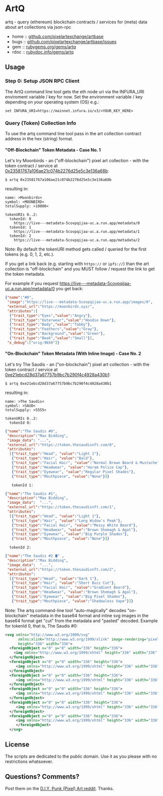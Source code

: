 #  ArtQ

artq - query (ethereum) blockchain contracts / services for (meta) data about art collections via json-rpc


* home  :: [github.com/pixelartexchange/artbase](https://github.com/pixelartexchange/artbase)
* bugs  :: [github.com/pixelartexchange/artbase/issues](https://github.com/pixelartexchange/artbase/issues)
* gem   :: [rubygems.org/gems/artq](https://rubygems.org/gems/artq)
* rdoc  :: [rubydoc.info/gems/artq](http://rubydoc.info/gems/artq)




## Usage


### Step 0:  Setup JSON RPC Client

The ArtQ command line tool
gets the eth node uri via the INFURA_URI enviroment variable / key for now.
Set the environment variable / key
depending on your operating system (OS) e.g.:

```
set INFURA_URI=https://mainnet.infura.io/v3/<YOUR_KEY_HERE>
```


### Query (Token) Collection Info

To use the artq command line tool pass in the art collection contract address in the hex (string) format.


#### "Off-Blockchain" Token Metadata - Case No. 1

Let's try Moonbirds - an ("off-blockchain") pixel art collection -
with the token contract / service at [0x23581767a106ae21c074b2276d25e5c3e136a68b](https://etherscan.io/address/0x23581767a106ae21c074b2276d25e5c3e136a68b):

```
$ artq 0x23581767a106ae21c074b2276d25e5c3e136a68b
```

resulting in:

```
name: >Moonbirds<
symbol: >MOONBIRD<
totalSupply: >10000<

tokenURIs 0..2:
  tokenId: 0
    https://live---metadata-5covpqijaa-uc.a.run.app/metadata/0
  tokenId: 1
    https://live---metadata-5covpqijaa-uc.a.run.app/metadata/1
  tokenId: 2
    https://live---metadata-5covpqijaa-uc.a.run.app/metadata/2
```

Note: By default the tokenURI method gets called / queried
for the first tokens (e.g. 0, 1, 2, etc.).

If you get a link back (e.g. starting with `https://` or `ipfs://`)
than the art collection is "off-blockchain" and
you MUST follow / request the link to get the token metadata.


For example if you request  <https://live---metadata-5covpqijaa-uc.a.run.app/metadata/0>
 you get back:

``` json
{"name":"#0",
 "image":"https://live---metadata-5covpqijaa-uc.a.run.app/images/0",
 "external_url":"https://moonbirds.xyz/",
 "attributes":[
  {"trait_type":"Eyes","value":"Angry"},
  {"trait_type":"Outerwear","value":"Hoodie Down"},
  {"trait_type":"Body","value":"Tabby"},
  {"trait_type":"Feathers","value":"Gray"},
  {"trait_type":"Background","value":"Green"},
  {"trait_type":"Beak","value":"Small"}],
 "x_debug":["orig:9650"]}
```



####  "On-Blockchain" Token Metadata (With Inline Image)  - Case No. 2



Let's try The Saudis - an ("on-blockchain") pixel art collection -
with the token contract / service at [0xe21ebcd28d37a67757b9bc7b290f4c4928a430b1](https://etherscan.io/address/0xe21ebcd28d37a67757b9bc7b290f4c4928a430b1):

```
$ artq 0xe21ebcd28d37a67757b9bc7b290f4c4928a430b1
```

resulting in:

```
name: >The Saudis<
symbol: >SAUD<
totalSupply: >5555<

tokenURIs 0..2:
  tokenId 0:
```
``` json
{"name":"The Saudis #0",
 "description":"Max Bidding",
 "image_data": "...",
 "external_url":"https://token.thesaudisnft.com/0",
 "attributes":
  [{"trait_type":"Head", "value":"Light 1"},
   {"trait_type":"Hair", "value":"Bald"},
   {"trait_type":"Facial Hair", "value":"Normal Brown Beard & Mustache"},
   {"trait_type":"Headwear", "value":"Haram Police Cap"},
   {"trait_type":"Eyewear", "value":"Regular Pixel Shades"},
   {"trait_type":"Mouthpiece", "value":"None"}]}
```

```
   tokenId 1:
```
``` json
{"name":"The Saudis #1",
 "description":"Max Bidding",
 "image_data":  "...",
 "external_url":"https://token.thesaudisnft.com/1",
 "attributes":
  [{"trait_type":"Head", "value":"Light 1"},
   {"trait_type":"Hair", "value":"Long Widow's Peak"},
   {"trait_type":"Facial Hair", "value":"Messy White Beard"},
   {"trait_type":"Headwear", "value":"Brown Shemagh & Agal"},
   {"trait_type":"Eyewear", "value":"Big Purple Shades"},
   {"trait_type":"Mouthpiece", "value":"None"}]}
```

```
  tokenId 2:
```
``` json
{"name":"The Saudis #2 🛢" ,
 "description":"Max Bidding",
 "image_data":  "...",
 "external_url":"https://token.thesaudisnft.com/2",
 "attributes":
  [{"trait_type":"Head", "value":"Dark 1"},
   {"trait_type":"Hair", "value":"Short Buzz Cut"},
   {"trait_type":"Facial Hair", "value":"Gradient Beard"},
   {"trait_type":"Headwear", "value":"Brown Shemagh & Agal"},
   {"trait_type":"Eyewear", "value":"Big Pixel Shades"},
   {"trait_type":"Mouthpiece", "value":"Shadowless Vape"}]}
```

Note:  The artq command-line tool "auto-magically"
decodes "on-blockchain"  metadata in the base64 format
and inline svg images in the base64 format get "cut" from the metadata and "pasted" decoded.  Example for tokenId 0, that is, The Saudis #0:

``` xml
<svg xmlns="http://www.w3.org/2000/svg"
      xmlns:xlink="http://www.w3.org/1999/xlink" image-rendering="pixelated"
      height="336" width="336">
  <foreignObject x="0" y="0" width="336" height="336">
    <img xmlns="http://www.w3.org/1999/xhtml" height="336" width="336" src="data:image/png;base64,iVBORw0KGgoAAAANSUhEUgAAABgAAAAYCAYAAADgdz34AAAAJklEQVR42mNMbp32n4GGgHHUglELRi0YtWDUglELRi0YtWBoWAAAuD470bkESf4AAAAASUVORK5CYII="/>
  </foreignObject>
  <foreignObject x="0" y="0" width="336" height="336">
     <img xmlns="http://www.w3.org/1999/xhtml" height="336" width="336" src="data:image/png;base64,iVBORw0KGgoAAAANSUhEUgAAABgAAAAYCAYAAADgdz34AAAAtklEQVRIiWNgGAXDHjASoeY/JfoJKfh/e2MDTklV/waCZjARYziPlCZWBVB5fD7EawHc8C/PrhNSRr4FlBhOlAWUAhZiFK3fdYqBgYGBIdDNDEOMEMDlA5TUUzZ1G4OHkRiKAmxi2ABRPsCWVPElX2SAMw6gaZxigMsCnJlH1b+BJMuJCiJkQGzQwMDgSKYwgBw0xPqEJAtIDR4GBgqDiJjSlGgf4Eg5BOsDUlMRMRUUCqB5KgIAHCwuITa/cDMAAAAASUVORK5CYII=" />
  </foreignObject>
  <foreignObject x="0" y="0" width="336" height="336">
     <img xmlns="http://www.w3.org/1999/xhtml" height="336" width="336" src="data:image/png;base64,iVBORw0KGgoAAAANSUhEUgAAABgAAAAYCAYAAADgdz34AAAAaklEQVRIiWNgGAWjYBSMglEwBAAjPklnSZb/DAwMjDzCAgwbr7whywImItT8//L2Az4H4AUsRDqEoEGUWsDgLMnC8JSJFc6X/vebKhYwMiC5nlhDkQExcYAvIeBNJMRaADMI3TCChg8PAADd6xC7QG7FfAAAAABJRU5ErkJggg==" />
  </foreignObject>
  <foreignObject x="0" y="0" width="336" height="336">
     <img xmlns="http://www.w3.org/1999/xhtml" height="336" width="336" src="data:image/png;base64,iVBORw0KGgoAAAANSUhEUgAAABgAAAAYCAYAAADgdz34AAAAcElEQVRIie2SsQ3AIAwEnwzDCpTMyiguGQEvQ5okQoljTNL6KiSes3gAnAlhIdu/nNOCoxAx5WvNlcyet40+CmccA0XXZrbcaIXQyuMm5gFBqEGEKyGmvFwRMLzBrC6tIvU3nGKu1LWcxeU4juP8YQdbhhrmTahwzwAAAABJRU5ErkJggg==" />
  </foreignObject>
  <foreignObject x="0" y="0" width="336" height="336">
     <img xmlns="http://www.w3.org/1999/xhtml" height="336" width="336" src="data:image/png;base64,iVBORw0KGgoAAAANSUhEUgAAABgAAAAYCAYAAADgdz34AAAATElEQVRIie2PwQoAIAhDXf//z+tQgYnWoVOwdxHm2NRMCPE/qBYkDQBfs1rpDuEk10SmV5QFPmh+k3lSfTv0UDAM7hNfGvVbkRDiZzpfrCH/gTYLqwAAAABJRU5ErkJggg==" />
  </foreignObject>
  <foreignObject x="0" y="0" width="336" height="336">
     <img xmlns="http://www.w3.org/1999/xhtml" height="336" width="336" src="data:image/png;base64,iVBORw0KGgoAAAANSUhEUgAAABgAAAAYCAYAAADgdz34AAAAJklEQVRIie3NMQEAAAjDMMC/52ECvlRA00nqs3m9AwAAAAAAAJy1C7oDLddyCRYAAAAASUVORK5CYII=" />
     </foreignObject>
  </svg>
```




## License

The scripts are dedicated to the public domain.
Use it as you please with no restrictions whatsoever.


## Questions? Comments?


Post them on the [D.I.Y. Punk (Pixel) Art reddit](https://old.reddit.com/r/DIYPunkArt). Thanks.

